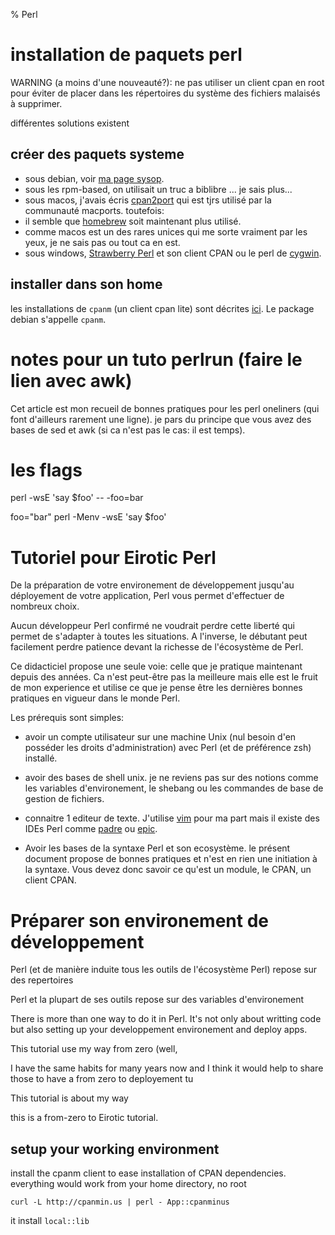 % Perl

# installation de paquets perl

WARNING (a moins d'une nouveauté?):
ne pas utiliser un client cpan en root pour éviter de placer dans les
répertoires du système des fichiers malaisés à supprimer.

différentes solutions existent

## créer des paquets systeme

* sous debian, voir [ma page sysop](sysop.html).
* sous les rpm-based, on utilisait un truc a biblibre ... je sais plus...
* sous macos, j'avais écris
 [cpan2port](https://trac.macports.org/wiki/howto/cpan2port) qui est tjrs
 utilisé par la communauté macports. toutefois:
 * il semble que [homebrew](http://brew.sh/) soit maintenant plus utilisé.
 * comme macos est un des rares unices qui me sorte vraiment par les yeux,
   je ne sais pas ou tout ca en est.
* sous windows, [Strawberry Perl](http://strawberryperl.com/) et son client
  CPAN ou le perl de [cygwin](http://cygwin.org/).

## installer dans son home

les installations de `cpanm` (un client cpan lite)  sont décrites
[ici](http://search.cpan.org/~miyagawa/App-cpanminus-1.7001/lib/App/cpanminus.pm#INSTALLATION).
Le package debian s'appelle `cpanm`.

# notes pour un tuto perlrun (faire le lien avec awk)

Cet article est mon recueil de bonnes pratiques pour les perl oneliners (qui
font d'ailleurs rarement une ligne). je pars du principe que vous avez des
bases de sed et awk (si ca n'est pas le cas: il est temps).

# les flags

perl -wsE 'say $foo' -- -foo=bar

foo="bar" perl -Menv -wsE 'say $foo'

# Tutoriel pour Eirotic Perl

De la préparation de votre environement de développement jusqu'au déployement
de votre application, Perl vous permet d'effectuer de nombreux choix.

Aucun développeur Perl confirmé ne voudrait perdre cette liberté qui permet de
s'adapter à toutes les situations. A l'inverse, le débutant peut facilement
perdre patience devant la richesse de l'écosystème de Perl.

Ce didacticiel propose une seule voie: celle que je pratique maintenant depuis
des années. Ca n'est peut-être pas la meilleure mais elle est le fruit de mon
experience et utilise ce que je pense être les dernières bonnes pratiques en
vigueur dans le monde Perl.

Les prérequis sont simples:

* avoir un compte utilisateur sur une machine Unix (nul besoin d'en
  posséder les droits d'administration) avec Perl (et de préférence zsh)
  installé.

* avoir des bases de shell unix. je ne reviens pas sur des notions comme les
  variables d'environement, le shebang ou les commandes de base de gestion de
  fichiers.

* connaitre 1 editeur de texte. J'utilise [vim](http://vim.org) pour ma part
  mais il existe des IDEs Perl comme [padre](http://padre.perlide.org/) ou
  [epic](http://www.epic-ide.org/). 

* Avoir les bases de la syntaxe Perl et son ecosystème. le présent document
  propose de bonnes pratiques et n'est en rien une initiation à la syntaxe. 
  Vous devez donc savoir ce qu'est un module, le CPAN, un client CPAN.

# Préparer son environement de développement

Perl (et de manière induite tous les outils de l'écosystème Perl) repose sur
des repertoires 


Perl et la plupart de ses outils repose sur des variables d'environement 


There is more than one way to do it in Perl. It's not only about writting code
but also setting up your developpement environement and deploy apps.


This tutorial use my way from zero (well, 

I have the same habits for many years now and I think it would help to share
those to have a from zero to deployement tu

This
tutorial is about my way 


this is a from-zero to Eirotic tutorial.

## setup your working environment

install the cpanm client to ease installation of CPAN dependencies. everything
would work from your home directory, no root 

	curl -L http://cpanmin.us | perl - App::cpanminus

it install `local::lib` 







